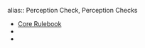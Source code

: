 alias:: Perception Check, Perception Checks

- [Core Rulebook](https://2e.aonprd.com/Rules.aspx?ID=326)
-
-